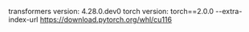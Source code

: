 transformers version: 4.28.0.dev0
torch version: torch==2.0.0 --extra-index-url https://download.pytorch.org/whl/cu116